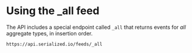 # Using the \_all feed

The API includes a special endpoint called `_all` that returns events for _all_ aggregate types, in insertion order.

```
https://api.serialized.io/feeds/_all
```



